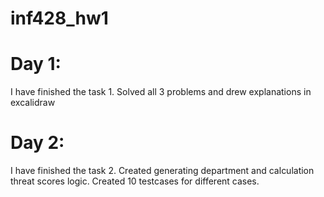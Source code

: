 # inf428_hw1

# Day 1: 
I have finished the task 1. Solved all 3 problems and drew explanations in excalidraw

# Day 2:
I have finished the task 2. Created generating department and calculation threat scores logic. Created 10 testcases for different cases.